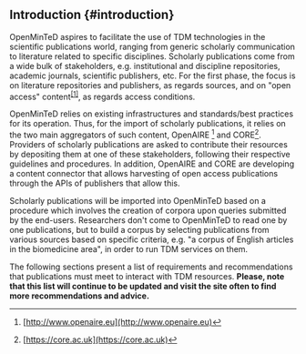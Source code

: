 ## Introduction {#introduction}

OpenMinTeD aspires to facilitate the use of TDM technologies in the scientific publications world, ranging from generic scholarly communication to literature related to specific disciplines. Scholarly publications come from a wide bulk of stakeholders, e.g. institutional and discipline repositories, academic journals, scientific publishers, etc. For the first phase, the focus is on literature repositories and publishers, as regards sources, and on &quot;open access&quot; content<sup><a href="#916464963798167-footnote-1">[1]</a></sup>, as regards access conditions.

OpenMinTeD relies on existing infrastructures and standards/best practices for its operation. Thus, for the import of scholarly publications, it relies on the two main aggregators of such content, OpenAIRE [^2] and CORE[^3]. Providers of scholarly publications are asked to contribute their resources by depositing them at one of these stakeholders, following their respective guidelines and procedures. In addition, OpenAIRE and CORE are developing a content connector that allows harvesting of open access publications through the APIs of publishers that allow this.

Scholarly publications will be imported into OpenMinTeD based on a procedure which involves the creation of corpora upon queries submitted by the end-users. Researchers don&#039;t come to OpenMinTeD to read one by one publications, but to build a corpus by selecting publications from various sources based on specific criteria, e.g. &quot;a corpus of English articles in the biomedicine area&quot;, in order to run TDM services on them.

The following sections present a list of requirements and recommendations that publications must meet to interact with TDM resources. **Please, note that this list will continue to be updated and visit the site often to find more recommendations and advice.**

[^1]: Open Access is defined as “the free and online availability of literature, which allows to read, download d, copy, distribute, print, search, or link to the full text, crawl articles for indexing, pass them as data to software, or use them for any other useful purpose. An availability that is granted without financial, legal, or technical barriers other than those inseparable from gaining access to the internet itself, and those related to giving authors control over the integrity of their work and the right to be properly acknowledged and cited” [Budapest OA Initiative 2002; Bethesda Statement on OA Publishing 2003; Berlin Declaration on OA Knowledge in Science and Humanities 2003]
[^2]: [http://www.openaire.eu](http://www.openaire.eu)
[^3]: [https://core.ac.uk](https://core.ac.uk)